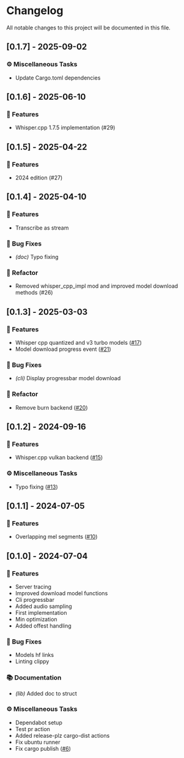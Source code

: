 # Changelog

All notable changes to this project will be documented in this file.

## [0.1.7] - 2025-09-02

### ⚙️ Miscellaneous Tasks

- Update Cargo.toml dependencies

<!-- generated by git-cliff -->
## [0.1.6] - 2025-06-10

### 🚀 Features

- Whisper.cpp 1.7.5 implementation (#29)

<!-- generated by git-cliff -->
## [0.1.5] - 2025-04-22

### 🚀 Features

- 2024 edition (#27)

<!-- generated by git-cliff -->
## [0.1.4] - 2025-04-10

### 🚀 Features

- Transcribe as stream

### 🐛 Bug Fixes

- *(doc)* Typo fixing

### 🚜 Refactor

- Removed whisper_cpp_impl mod and improved model download methods (#26)

<!-- generated by git-cliff -->
## [0.1.3] - 2025-03-03

### 🚀 Features

- Whisper cpp quantized and v3 turbo models ([#17](https://github.com/newfla/simple-whisper/pull/17))
- Model download progress event ([#21](https://github.com/newfla/simple-whisper/pull/21))

### 🐛 Bug Fixes

- *(cli)* Display progressbar model download

### 🚜 Refactor

- Remove burn backend ([#20](https://github.com/newfla/simple-whisper/pull/20))

<!-- generated by git-cliff -->
## [0.1.2] - 2024-09-16

### 🚀 Features

- Whisper.cpp vulkan backend ([#15](https://github.com/newfla/simple-whisper/pull/15))

### ⚙️ Miscellaneous Tasks

- Typo fixing ([#13](https://github.com/newfla/simple-whisper/pull/13))

<!-- generated by git-cliff -->
## [0.1.1] - 2024-07-05

### 🚀 Features

- Overlapping mel segments ([#10](https://github.com/newfla/simple-whisper/pull/10))

<!-- generated by git-cliff -->
## [0.1.0] - 2024-07-04

### 🚀 Features

- Server tracing
- Improved download model functions
- Cli progressbar
- Added audio sampling
- First implementation
- Min optimization
- Added offest handling

### 🐛 Bug Fixes

- Models hf links
- Linting clippy

### 📚 Documentation

- *(lib)* Added doc to struct

### ⚙️ Miscellaneous Tasks

- Dependabot setup
- Test pr action
- Added release-plz cargo-dist actions
- Fix ubuntu runner
- Fix cargo publish ([#6](https://github.com/newfla/simple-whisper/pull/6))

<!-- generated by git-cliff -->
